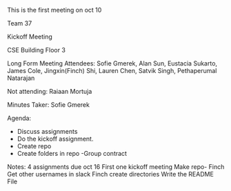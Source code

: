 This is the first meeting on oct 10

Team 37

Kickoff Meeting

CSE Building Floor 3

Long Form Meeting
Attendees: Sofie Gmerek, Alan Sun, Eustacia Sukarto, James Cole, Jingxin(Finch) Shi, Lauren Chen, Satvik Singh, Pethaperumal Natarajan

Not attending: Raiaan Mortuja

Minutes Taker: Sofie Gmerek 

Agenda:
- Discuss assignments
- Do the kickoff assignment.
- Create repo  
- Create folders in repo
-Group contract

Notes:
4 assignments due oct 16
First one kickoff meeting
Make repo- Finch 
Get other usernames in slack
Finch create directories
Write the README File


